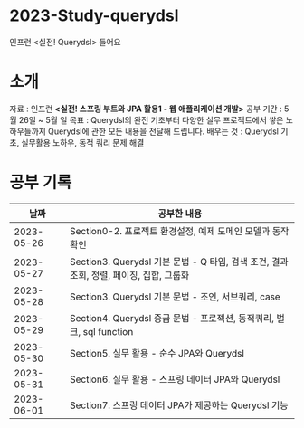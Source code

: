 # 2023-Study-querydsl
인프런 <실전! Querydsl> 들어요

# 소개
자료 : 인프런 **<실전! 스프링 부트와 JPA 활용1 - 웹 애플리케이션 개발>**
공부 기간 : 5월 26일 ~ 5월 일
목표 : Querydsl의 완전 기초부터 다양한 실무 프로젝트에서 쌓은 노하우들까지 Querydsl에 관한 모든 내용을 전달해 드립니다.
배우는 것 : Querydsl 기초, 실무활용 노하우, 동적 쿼리 문제 해결

# 공부 기록

| 날짜         | 공부한 내용                                                        |
|------------|---------------------------------------------------------------|
| 2023-05-26 | Section0-2. 프로젝트 환경설정, 예제 도메인 모델과 동작 확인                       |
| 2023-05-27 | Section3. Querydsl 기본 문법 - Q 타입, 검색 조건, 결과 조회, 정렬, 페이징, 집합, 그룹화 |
| 2023-05-28 | Section3. Querydsl 기본 문법 - 조인, 서브쿼리, case                     |
| 2023-05-29 | Section4. Querydsl 중급 문법 - 프로젝션, 동적쿼리, 벌크, sql function       |
| 2023-05-30 | Section5. 실무 활용 - 순수 JPA와 Querydsl        |
| 2023-05-31 | Section6. 실무 활용 - 스프링 데이터 JPA와 Querydsl        |
| 2023-06-01 | Section7. 스프링 데이터 JPA가 제공하는 Querydsl 기능        |